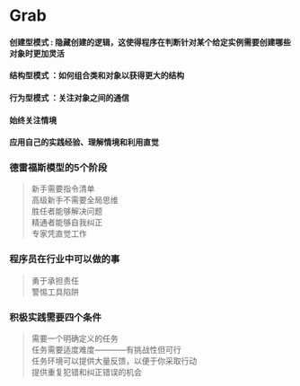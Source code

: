 # Grab

#### 创建型模式 : 隐藏创建的逻辑，这使得程序在判断针对某个给定实例需要创建哪些对象时更加灵活  
    
#### 结构型模式 ：如何组合类和对象以获得更大的结构  

#### 行为型模式 ：关注对象之间的通信





#### 始终关注情境
#### 应用自己的实践经验、理解情境和利用直觉

### 德雷福斯模型的5个阶段

> 新手需要指令清单  
> 高级新手不需要全局思维  
> 胜任者能够解决问题  
> 精通者能够自我纠正  
> 专家凭直觉工作

### 程序员在行业中可以做的事
> 勇于承担责任  
> 警惕工具陷阱  

### 积极实践需要四个条件

> 需要一个明确定义的任务  
> 任务需要适度难度————有挑战性但可行  
> 任务环境可以提供大量反馈，以便于你采取行动  
> 提供重复犯错和纠正错误的机会  



























